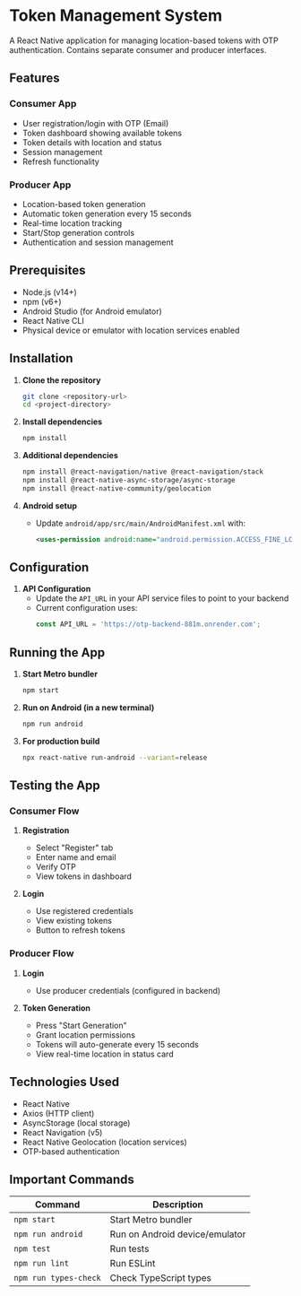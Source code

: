 # Token Management System

A React Native application for managing location-based tokens with OTP authentication. Contains separate consumer and producer interfaces.

## Features

### Consumer App
- User registration/login with OTP (Email)
- Token dashboard showing available tokens
- Token details with location and status
- Session management
- Refresh functionality

### Producer App
- Location-based token generation
- Automatic token generation every 15 seconds
- Real-time location tracking
- Start/Stop generation controls
- Authentication and session management

## Prerequisites

- Node.js (v14+)
- npm (v6+)
- Android Studio (for Android emulator)
- React Native CLI
- Physical device or emulator with location services enabled

## Installation

1. **Clone the repository**
   ```bash
   git clone <repository-url>
   cd <project-directory>
   ```

2. **Install dependencies**
   ```bash
   npm install
   ```

3. **Additional dependencies**
   ```bash
   npm install @react-navigation/native @react-navigation/stack
   npm install @react-native-async-storage/async-storage
   npm install @react-native-community/geolocation
   ```

4. **Android setup**
   - Update `android/app/src/main/AndroidManifest.xml` with:
     ```xml
     <uses-permission android:name="android.permission.ACCESS_FINE_LOCATION" />
     ```

## Configuration

1. **API Configuration**
   - Update the `API_URL` in your API service files to point to your backend
   - Current configuration uses:
     ```javascript
     const API_URL = 'https://otp-backend-881m.onrender.com';
     ```

## Running the App

1. **Start Metro bundler**
   ```bash
   npm start
   ```

2. **Run on Android (in a new terminal)**
   ```bash
   npm run android
   ```

3. **For production build**
   ```bash
   npx react-native run-android --variant=release
   ```

## Testing the App

### Consumer Flow
1. **Registration**
   - Select "Register" tab
   - Enter name and email
   - Verify OTP
   - View tokens in dashboard

2. **Login**
   - Use registered credentials
   - View existing tokens
   - Button to refresh tokens

### Producer Flow
1. **Login**
   - Use producer credentials (configured in backend)

2. **Token Generation**
   - Press "Start Generation"
   - Grant location permissions
   - Tokens will auto-generate every 15 seconds
   - View real-time location in status card

## Technologies Used

- React Native
- Axios (HTTP client)
- AsyncStorage (local storage)
- React Navigation (v5)
- React Native Geolocation (location services)
- OTP-based authentication


## Important Commands

| Command                | Description                     |
|------------------------|---------------------------------|
| `npm start`            | Start Metro bundler            |
| `npm run android`      | Run on Android device/emulator |
| `npm test`             | Run tests                      |
| `npm run lint`         | Run ESLint                     |
| `npm run types-check`  | Check TypeScript types         |
